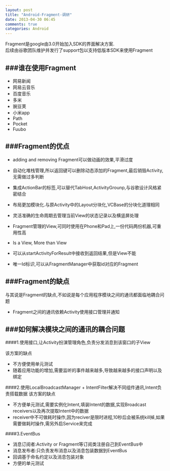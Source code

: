 ```yaml
---
layout: post
title: "Android-Fragment-调研"
date: 2013-04-30 06:45
comments: true
categories: Android
---
```


Fragment是google由3.0开始加入SDK的界面解决方案.  
后续由谷歌团队维护并发行了support包以支持低版本SDK来使用Fragment

###谁在使用Fragment
------------------

 * 网易新闻
 * 网易云音乐
 * 百度音乐
 * 多米
 * 豌豆荚
 * 小米app
 * Path
 * Pocket
 * Fuubo
 
<!-- more -->
###Fragment的优点
----------------
 * adding and removing Fragment可以做动画的效果,平滑过度

 * 自动化堆栈管理,所以返回键可以删除动态添加的Fragment,最后销毁Activity,无需做过多判断

 * 集成ActionBar的标签,可以替代TabHost,ActivityGrounp,与谷歌设计风格紧密结合

 * 布局更加模块化.与原Activity中的Layout分块化,VCBase的分块化道理相同

 * 灵活准确的生命周期去管理当前View的状态记录以及横竖屏处理

 * Fragment管理的View,可同时使用在Phone和Pad上,一份代码两份机器,可重用性高

 * Is a View, More than View

 * 可以从startActivityForResult中接收到返回结果,但是View不能

 * 唯一Id标识,可以从FragmentManager中获取id对应的Fragment

###Fragment的缺点
----------------
与其说是Fragment的缺点,不如说是每个应用程序模块之间的通讯都面临地耦合问题

* Fragment之间的通讯依赖Activity使用接口管理并通知

###如何解决模块之间的通讯的耦合问题
------------------------------

####1.使用接口,让Activity扮演管理角色,负责分发消息到该窗口的子View

该方案的缺点

 * 不方便使用单元测试
 * 随着应用功能的增加,需要监听的事件越来越多,导致越来越多的接口声明以及绑定

####2.使用LocalBroadcastManager + IntentFilter解决不同组件通讯,Intent负责搭载数据
该方案的缺点

* 不方便单元测试,需要实例化Intent,填装Intent的数据,实现Broadcast receivers以及再次提取Intent中的数据
* receiver中不可做耗时操作,因为reciver是限时进程,10秒后会被系统kill掉,如果需要做耗时操作,需另外启Service来完成

####3.EventBus
 * 消息订阅者:Activity or Fragment等订阅类注册自己到EventBus中  
 * 消息发布者:只负责发布消息以及消息包装数据到EventBus
 * 回调基于命名约定以及消息包装对象
 * 方便的单元测试
